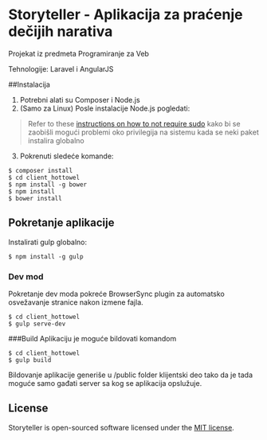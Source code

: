# Storyteller - Aplikacija za praćenje dečijih narativa

Projekat iz predmeta Programiranje za Veb

Tehnologije: Laravel i AngularJS

##Instalacija
1. Potrebni alati su Composer i Node.js
2. (Samo za Linux) Posle instalacije Node.js pogledati:
>Refer to these [instructions on how to not require sudo](https://github.com/sindresorhus/guides/blob/master/npm-global-without-sudo.md)
kako bi se zaobišli mogući problemi oko privilegija na sistemu kada se neki paket instalira globalno
3. Pokrenuti sledeće komande:
```shell
$ composer install
$ cd client_hottowel
$ npm install -g bower
$ npm install 
$ bower install
```

## Pokretanje aplikacije
Instalirati gulp globalno:
```shell
$ npm install -g gulp
```

### Dev mod
Pokretanje dev moda pokreće BrowserSync plugin za automatsko osvežavanje stranice nakon izmene fajla.
```shell
$ cd client_hottowel
$ gulp serve-dev
```

###Build
Aplikaciju je moguće bildovati komandom
```shell
$ cd client_hottowel
$ gulp build
```
Bildovanje aplikacije generiše u /public folder klijentski deo tako da je tada moguće samo gađati server sa kog se aplikacija opslužuje.

## License

Storyteller is open-sourced software licensed under the [MIT license](http://opensource.org/licenses/MIT).

